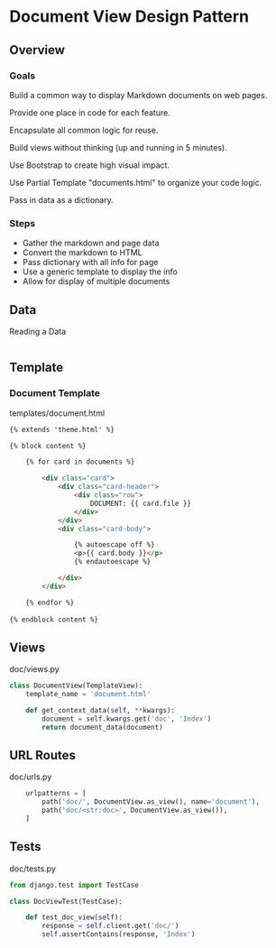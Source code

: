 # Document View Design Pattern

## Overview

### Goals

Build a common way to display Markdown documents on web pages.

Provide one place in code for each feature.

Encapsulate all common logic for reuse.

Build views without thinking (up and running in 5 minutes).

Use Bootstrap to create high visual impact.

Use Partial Template "documents.html" to organize your code logic.

Pass in data as a dictionary.


### Steps
* Gather the markdown and page data
* Convert the markdown to HTML
* Pass dictionary with all info for page
* Use a generic template to display the info
* Allow for display of multiple documents



## Data

Reading a Data

```python
```


## Template

### Document Template

templates/document.html

```html
{% extends 'theme.html' %}

{% block content %}

    {% for card in documents %}

        <div class="card">
            <div class="card-header">
                <div class="row">
                    DOCUMENT: {{ card.file }}
                </div>
            </div>
            <div class="card-body">

                {% autoescape off %}
                <p>{{ card.body }}</p>
                {% endautoescape %}

            </div>
        </div>

    {% endfor %}
    
{% endblock content %}
```


## Views

doc/views.py

```python
class DocumentView(TemplateView):
    template_name = 'document.html'

    def get_context_data(self, **kwargs):
        document = self.kwargs.get('doc', 'Index')
        return document_data(document)
```


## URL Routes

doc/urls.py

```python
    urlpatterns = [
        path('doc/', DocumentView.as_view(), name='document'),
        path('doc/<str:doc>', DocumentView.as_view()),
    ]
```


## Tests

doc/tests.py

```python
from django.test import TestCase

class DocViewTest(TestCase):

    def test_doc_view(self):
        response = self.client.get('doc/')
        self.assertContains(response, 'Index')
```

